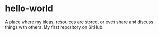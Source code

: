 # hello-world
A place where my ideas, resources are stored, or even share and discuss things with others.
My first repository on GitHub.
